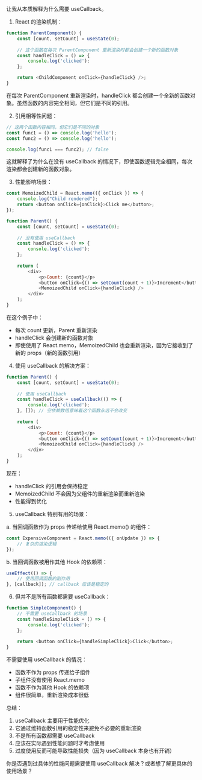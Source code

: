 让我从本质解释为什么需要 useCallback。

1. React 的渲染机制：
```javascript
function ParentComponent() {
    const [count, setCount] = useState(0);
    
    // 这个函数在每次 ParentComponent 重新渲染时都会创建一个新的函数对象
    const handleClick = () => {
        console.log('clicked');
    };

    return <ChildComponent onClick={handleClick} />;
}
```

在每次 ParentComponent 重新渲染时，handleClick 都会创建一个全新的函数对象。虽然函数的内容完全相同，但它们是不同的引用。

2. 引用相等性问题：
```javascript
// 这两个函数内容相同，但它们是不同的对象
const func1 = () => console.log('hello');
const func2 = () => console.log('hello');

console.log(func1 === func2); // false
```

这就解释了为什么在没有 useCallback 的情况下，即使函数逻辑完全相同，每次渲染都会创建新的函数对象。

3. 性能影响场景：

```javascript
const MemoizedChild = React.memo(({ onClick }) => {
    console.log("Child rendered");
    return <button onClick={onClick}>Click me</button>;
});

function Parent() {
    const [count, setCount] = useState(0);
    
    // 没有使用 useCallback
    const handleClick = () => {
        console.log('clicked');
    };
    
    return (
        <div>
            <p>Count: {count}</p>
            <button onClick={() => setCount(count + 1)}>Increment</button>
            <MemoizedChild onClick={handleClick} />
        </div>
    );
}
```

在这个例子中：
- 每次 count 更新，Parent 重新渲染
- handleClick 会创建新的函数对象
- 即使使用了 React.memo，MemoizedChild 也会重新渲染，因为它接收到了新的 props（新的函数引用）

4. 使用 useCallback 的解决方案：
```javascript
function Parent() {
    const [count, setCount] = useState(0);
    
    // 使用 useCallback
    const handleClick = useCallback(() => {
        console.log('clicked');
    }, []); // 空依赖数组意味着这个函数永远不会改变
    
    return (
        <div>
            <p>Count: {count}</p>
            <button onClick={() => setCount(count + 1)}>Increment</button>
            <MemoizedChild onClick={handleClick} />
        </div>
    );
}
```

现在：
- handleClick 的引用会保持稳定
- MemoizedChild 不会因为父组件的重新渲染而重新渲染
- 性能得到优化

5. useCallback 特别有用的场景：

a. 当回调函数作为 props 传递给使用 React.memo() 的组件：
```javascript
const ExpensiveComponent = React.memo(({ onUpdate }) => {
    // 复杂的渲染逻辑
});
```

b. 当回调函数被用作其他 Hook 的依赖项：
```javascript
useEffect(() => {
    // 使用回调函数的副作用
}, [callback]); // callback 应该是稳定的
```

6. 但并不是所有函数都需要 useCallback：

```javascript
function SimpleComponent() {
    // 不需要 useCallback 的场景
    const handleSimpleClick = () => {
        console.log('clicked');
    };
    
    return <button onClick={handleSimpleClick}>Click</button>;
}
```

不需要使用 useCallback 的情况：
- 函数不作为 props 传递给子组件
- 子组件没有使用 React.memo
- 函数不作为其他 Hook 的依赖项
- 组件很简单，重新渲染成本很低

总结：
1. useCallback 主要用于性能优化
2. 它通过维持函数引用的稳定性来避免不必要的重新渲染
3. 不是所有函数都需要 useCallback
4. 应该在实际遇到性能问题时才考虑使用
5. 过度使用反而可能导致性能损失（因为 useCallback 本身也有开销）

你是否遇到过具体的性能问题需要使用 useCallback 解决？或者想了解更具体的使用场景？